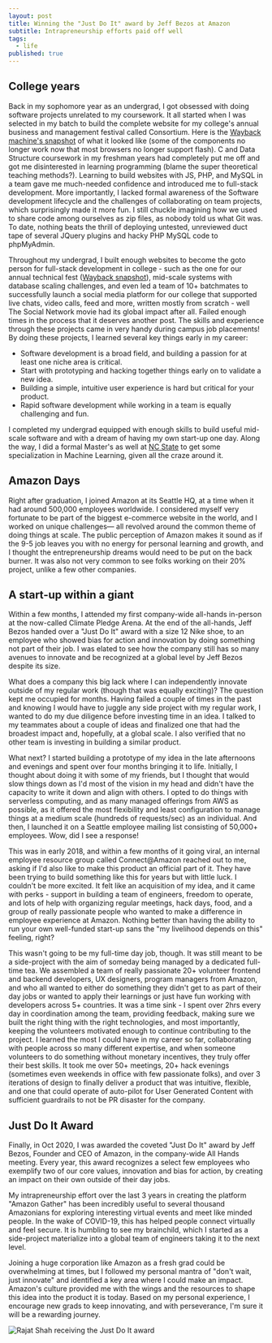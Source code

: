 ```yaml
---
layout: post
title: Winning the "Just Do It" award by Jeff Bezos at Amazon
subtitle: Intrapreneurship efforts paid off well
tags:
  - life
published: true
---
```


## College years
Back in my sophomore year as an undergrad, I got obsessed with doing software projects unrelated to my coursework. It all started when I was selected in my batch to build the complete website for my college's annual business and management festival called Consortium. Here is the [Wayback machine's snapshot](https://web.archive.org/web/20120315191008/http://www.consortiumvnit.com/index.php) of what it looked like (some of the components no longer work now that most browsers no longer support flash). C and Data Structure coursework in my freshman years had completely put me off and got me disinterested in learning programming (blame the super theoretical teaching methods?). Learning to build websites with JS, PHP, and MySQL in a team gave me much-needed confidence and introduced me to full-stack development. More importantly, I lacked formal awareness of the Software development lifecycle and the challenges of collaborating on team projects, which surprisingly made it more fun. I still chuckle imagining how we used to share code among ourselves as zip files, as nobody told us what Git was. To date, nothing beats the thrill of deploying untested, unreviewed duct tape of several JQuery plugins and hacky PHP MySQL code to phpMyAdmin. 

Throughout my undergrad, I built enough websites to become the goto person for full-stack development in college - such as the one for our annual technical fest ([Wayback snapshot](https://web.archive.org/web/20130115195228/http://axisvnit.org/)), mid-scale systems with database scaling challenges, and even led a team of 10+ batchmates to successfully launch a social media platform for our college that supported live chats, video calls, feed and more, written mostly from scratch - well The Social Network movie had its global impact after all. Failed enough times in the process that it deserves another post. The skills and experience through these projects came in very handy during campus job placements! 
By doing these projects, I learned several key things early in my career:
* Software development is a broad field, and building a passion for at least one niche area is critical.
* Start with prototyping and hacking together things early on to validate a new idea.
* Building a simple, intuitive user experience is hard but critical for your product.
* Rapid software development while working in a team is equally challenging and fun.

I completed my undergrad equipped with enough skills to build useful mid-scale software and with a dream of having my own start-up one day. Along the way, I did a formal Master's as well at [NC State](https://ncsu.edu/) to get some specialization in Machine Learning, given all the craze around it.

## Amazon Days
Right after graduation, I joined Amazon at its Seattle HQ, at a time when it had around 500,000 employees worldwide. I considered myself very fortunate to be part of the biggest e-commerce website in the world, and I worked on unique challenges— all revolved around the common theme of doing things at scale. The public perception of Amazon makes it sound as if the 9-5 job leaves you with no energy for personal learning and growth, and I thought the entrepreneurship dreams would need to be put on the back burner. It was also not very common to see folks working on their 20% project, unlike a few other companies. 

## A start-up within a giant
Within a few months, I attended my first company-wide all-hands in-person at the now-called Climate Pledge Arena. At the end of the all-hands, Jeff Bezos handed over a "Just Do It" award with a size 12 Nike shoe, to an employee who showed bias for action and innovation by doing something not part of their job. I was elated to see how the company still has so many avenues to innovate and be recognized at a global level by Jeff Bezos despite its size. 

What does a company this big lack where I can independently innovate outside of my regular work (though that was equally exciting)? The question kept me occupied for months. Having failed a couple of times in the past and knowing I would have to juggle any side project with my regular work, I wanted to do my due diligence before investing time in an idea. I talked to my teammates about a couple of ideas and finalized one that had the broadest impact and, hopefully, at a global scale. I also verified that no other team is investing in building a similar product. 

What next? I started building a prototype of my idea in the late afternoons and evenings and spent over four months bringing it to life. Initially, I thought about doing it with some of my friends, but I thought that would slow things down as I'd most of the vision in my head and didn't have the capacity to write it down and align with others. I opted to do things with serverless computing, and as many managed offerings from AWS as possible, as it offered the most flexibility and least configuration to manage things at a medium scale (hundreds of requests/sec) as an individual. And then, I launched it on a Seattle employee mailing list consisting of 50,000+ employees. Wow, did I see a response!

This was in early 2018, and within a few months of it going viral, an internal employee resource group called Connect@Amazon reached out to me, asking if I'd also like to make this product an official part of it. They have been trying to build something like this for years but with little luck. I couldn't be more excited. It felt like an acquisition of my idea, and it came with perks - support in building a team of engineers, freedom to operate, and lots of help with organizing regular meetings, hack days, food, and a group of really passionate people who wanted to make a difference in employee experience at Amazon. Nothing better than having the ability to run your own well-funded start-up sans the "my livelihood depends on this" feeling, right? 

This wasn't going to be my full-time day job, though. It was still meant to be a side-project with the aim of someday being managed by a dedicated full-time tea. We assembled a team of really passionate 20+ volunteer frontend and backend developers, UX designers, program managers from Amazon, and who all wanted to either do something they didn't get to as part of their day jobs or wanted to apply their learnings or just have fun working with developers across 5+ countries. It was a time sink - I spent over 2hrs every day in coordination among the team, providing feedback, making sure we built the right thing with the right technologies, and most importantly, keeping the volunteers motivated enough to continue contributing to the project. I learned the most I could have in my career so far, collaborating with people across so many different expertise, and when someone volunteers to do something without monetary incentives, they truly offer their best skills. It took me over 50+ meetings, 20+ hack evenings (sometimes even weekends in office with few passionate folks), and over 3 iterations of design to finally deliver a product that was intuitive, flexible, and one that could operate of auto-pilot for User Generated Content with sufficient guardrails to not be PR disaster for the company. 

## Just Do It Award

Finally, in Oct 2020, I was awarded the coveted "Just Do It" award by Jeff Bezos, Founder and CEO of Amazon, in the company-wide All Hands meeting. Every year, this award recognizes a select few employees who exemplify two of our core values, innovation and bias for action, by creating an impact on their own outside of their day jobs.

My intrapreneurship effort over the last 3 years in creating the platform "Amazon Gather" has been incredibly useful to several thousand Amazonians for exploring interesting virtual events and meet like minded people. In the wake of COVID-19, this has helped people connect virtually and feel secure. It is humbling to see my brainchild, which I started as a side-project materialize into a global team of engineers taking it to the next level.

Joining a huge corporation like Amazon as a fresh grad could be overwhelming at times, but I followed my personal mantra of "don't wait, just innovate" and identified a key area where I could make an impact. Amazon's culture provided me with the wings and the resources to shape this idea into the product it is today. Based on my personal experience, I encourage new grads to keep innovating, and with perseverance, I'm sure it will be a rewarding journey.



![Rajat Shah receiving the Just Do It award]({{site.baseurl}}https://raw.githubusercontent.com/shahrajat/shahrajat.github.io/master/assets/jeff-bezos-rajat-shah.jpeg)
